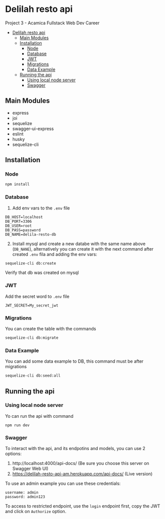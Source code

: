 # Delilah resto api

Project 3 - Acamica Fullstack Web Dev Career

- [Delilah resto api](#delilah-resto-api)
  - [Main Modules](#main-modules)
  - [Installation](#installation)
    - [Node](#node)
    - [Database](#database)
    - [JWT](#jwt)
    - [Migrations](#migrations)
    - [Data Example](#data-example)
  - [Running the api](#running-the-api)
    - [Using local node server](#using-local-node-server)
    - [Swagger](#swagger)

## Main Modules

- express
- joi
- sequelize
- swagger-ui-express
- eslint
- husky
- sequelize-cli

## Installation

### Node

```bash
npm install
```

### Database

1. Add env vars to the `.env` file

```
DB_HOST=localhost
DB_PORT=3306
DB_USER=root
DB_PASS=password
DB_NAME=delila-resto-db
```

2. Install mysql and create a new databe with the same name above (`DB_NANE`), alternatively you can create it with the next command after created `.env` fila and adding the env vars:

```bash
sequelize-cli db:create
```

Verify that db was created on mysql

### JWT

Add the secret word to `.env` file

```
JWT_SECRET=My_secret_jwt
```

### Migrations

You can create the table with the commands

```bash
sequelize-cli db:migrate
```

### Data Example

You can add some data example to DB, this command must be after migrations

```bash
sequelize-cli db:seed:all
```

## Running the api

### Using local node server
Yo can run the api with command
```
npm run dev
```

### Swagger
To interact with the api, and its endpotins and models, you can use 2 options:

1. http://localhost:4000/api-docs/ (Be sure you choose this server on Swagger Web UI)
2. https://delilah-resto-api-am.herokuapp.com/api-docs/ (Live version)

To use an admin example you can use these credentials:

```
username: admin
password: admin123
```

To access to restricted endpoint, use the `login` endpoint first, copy the JWT and click on `Authorize` option.